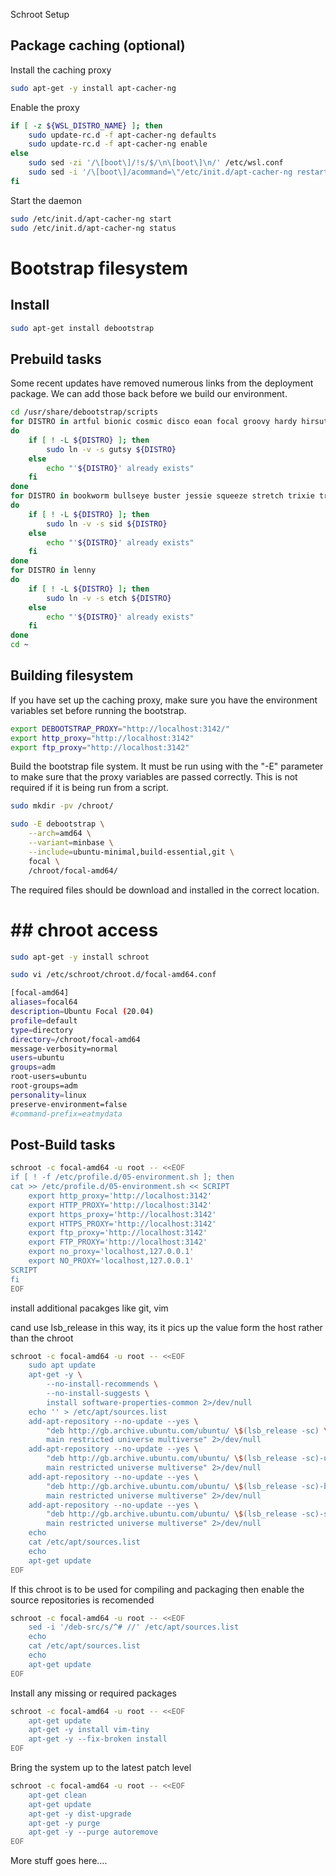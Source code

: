 Schroot Setup

## Package caching (optional)

Install the caching proxy

```bash
sudo apt-get -y install apt-cacher-ng
```

Enable the proxy

```bash
if [ -z ${WSL_DISTRO_NAME} ]; then
    sudo update-rc.d -f apt-cacher-ng defaults
    sudo update-rc.d -f apt-cacher-ng enable
else
    sudo sed -zi '/\[boot\]/!s/$/\n\[boot\]\n/' /etc/wsl.conf
    sudo sed -i '/\[boot\]/acommand=\"/etc/init.d/apt-cacher-ng restart;\"\n' /etc/wsl.conf
fi
```

Start the daemon

```bash
sudo /etc/init.d/apt-cacher-ng start
sudo /etc/init.d/apt-cacher-ng status
```

# Bootstrap filesystem

## Install

```bash
sudo apt-get install debootstrap
```

## Prebuild tasks

Some recent updates have removed numerous links from the deployment package.  We can add those back before we build our environment.

```bash
cd /usr/share/debootstrap/scripts
for DISTRO in artful bionic cosmic disco eoan focal groovy hardy hirsute impish intrepid jammy jaunty karmic kinetic lucid lunar mantic maverick natty noble oneiric precise quantal raring saucy utopic vivid wily xenial yakkety zesty
do
    if [ ! -L ${DISTRO} ]; then
        sudo ln -v -s gutsy ${DISTRO}
    else
        echo "'${DISTRO}' already exists"
    fi
done
for DISTRO in bookworm bullseye buster jessie squeeze stretch trixie trusty wheezy
do
    if [ ! -L ${DISTRO} ]; then
        sudo ln -v -s sid ${DISTRO}
    else
        echo "'${DISTRO}' already exists"
    fi
done
for DISTRO in lenny
do
    if [ ! -L ${DISTRO} ]; then
        sudo ln -v -s etch ${DISTRO}
    else
        echo "'${DISTRO}' already exists"
    fi
done
cd ~
```

## Building filesystem

If you have set up the caching proxy, make sure you have the environment variables set before running the bootstrap.

```bash
export DEBOOTSTRAP_PROXY="http://localhost:3142/"
export http_proxy="http://localhost:3142"
export ftp_proxy="http://localhost:3142"
```

Build the bootstrap file system.  It must be run using with the "-E" parameter to make sure that the proxy variables are passed correctly.  This is not required if it is being run from a script.

```bash
sudo mkdir -pv /chroot/
```

```bash
sudo -E debootstrap \
    --arch=amd64 \
    --variant=minbase \
    --include=ubuntu-minimal,build-essential,git \
    focal \
    /chroot/focal-amd64/
```

The required files should be download and installed in the correct location.

# ## chroot access

```bash
sudo apt-get -y install schroot
```

```bash
sudo vi /etc/schroot/chroot.d/focal-amd64.conf
```

```bash
[focal-amd64]
aliases=focal64
description=Ubuntu Focal (20.04)
profile=default
type=directory
directory=/chroot/focal-amd64
message-verbosity=normal
users=ubuntu
groups=adm
root-users=ubuntu
root-groups=adm
personality=linux
preserve-environment=false
#command-prefix=eatmydata
```

## Post-Build tasks

```bash
schroot -c focal-amd64 -u root -- <<EOF
if [ ! -f /etc/profile.d/05-environment.sh ]; then
cat >> /etc/profile.d/05-environment.sh << SCRIPT
    export http_proxy='http://localhost:3142'
    export HTTP_PROXY='http://localhost:3142'
    export https_proxy='http://localhost:3142'
    export HTTPS_PROXY='http://localhost:3142'
    export ftp_proxy='http://localhost:3142'
    export FTP_PROXY='http://localhost:3142'
    export no_proxy='localhost,127.0.0.1'
    export NO_PROXY='localhost,127.0.0.1'
SCRIPT
fi
EOF
```

install additional pacakges like git, vim

cand use lsb_release in this way, its it pics up the value form the host rather than the chroot 

```bash
schroot -c focal-amd64 -u root -- <<EOF
    sudo apt update
    apt-get -y \
        --no-install-recommends \
        --no-install-suggests \
        install software-properties-common 2>/dev/null
    echo '' > /etc/apt/sources.list
    add-apt-repository --no-update --yes \
        "deb http://gb.archive.ubuntu.com/ubuntu/ \$(lsb_release -sc) \
        main restricted universe multiverse" 2>/dev/null
    add-apt-repository --no-update --yes \
        "deb http://gb.archive.ubuntu.com/ubuntu/ \$(lsb_release -sc)-updates \
        main restricted universe multiverse" 2>/dev/null
    add-apt-repository --no-update --yes \
        "deb http://gb.archive.ubuntu.com/ubuntu/ \$(lsb_release -sc)-backports \
        main restricted universe multiverse" 2>/dev/null
    add-apt-repository --no-update --yes \
        "deb http://gb.archive.ubuntu.com/ubuntu/ \$(lsb_release -sc)-security \
        main restricted universe multiverse" 2>/dev/null
    echo
    cat /etc/apt/sources.list
    echo
    apt-get update
EOF
```

If this chroot is to be used for compiling and packaging then enable the source repositories is recomended

```bash
schroot -c focal-amd64 -u root -- <<EOF
    sed -i '/deb-src/s/^# //' /etc/apt/sources.list
    echo
    cat /etc/apt/sources.list
    echo
	apt-get update
EOF
```

Install any missing or required packages

```bash
schroot -c focal-amd64 -u root -- <<EOF
    apt-get update 
    apt-get -y install vim-tiny
    apt-get -y --fix-broken install
EOF
```

Bring the system up to the latest patch level

```bash
schroot -c focal-amd64 -u root -- <<EOF
    apt-get clean
    apt-get update
    apt-get -y dist-upgrade
    apt-get -y purge
    apt-get -y --purge autoremove
EOF
```

More stuff goes here....
